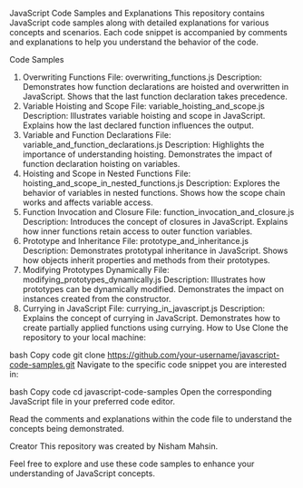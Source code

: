 JavaScript Code Samples and Explanations
This repository contains JavaScript code samples along with detailed explanations for various concepts and scenarios. Each code snippet is accompanied by comments and explanations to help you understand the behavior of the code.

Code Samples
1. Overwriting Functions
File: overwriting_functions.js
Description:
Demonstrates how function declarations are hoisted and overwritten in JavaScript.
Shows that the last function declaration takes precedence.
2. Variable Hoisting and Scope
File: variable_hoisting_and_scope.js
Description:
Illustrates variable hoisting and scope in JavaScript.
Explains how the last declared function influences the output.
3. Variable and Function Declarations
File: variable_and_function_declarations.js
Description:
Highlights the importance of understanding hoisting.
Demonstrates the impact of function declaration hoisting on variables.
4. Hoisting and Scope in Nested Functions
File: hoisting_and_scope_in_nested_functions.js
Description:
Explores the behavior of variables in nested functions.
Shows how the scope chain works and affects variable access.
5. Function Invocation and Closure
File: function_invocation_and_closure.js
Description:
Introduces the concept of closures in JavaScript.
Explains how inner functions retain access to outer function variables.
6. Prototype and Inheritance
File: prototype_and_inheritance.js
Description:
Demonstrates prototypal inheritance in JavaScript.
Shows how objects inherit properties and methods from their prototypes.
7. Modifying Prototypes Dynamically
File: modifying_prototypes_dynamically.js
Description:
Illustrates how prototypes can be dynamically modified.
Demonstrates the impact on instances created from the constructor.
8. Currying in JavaScript
File: currying_in_javascript.js
Description:
Explains the concept of currying in JavaScript.
Demonstrates how to create partially applied functions using currying.
How to Use
Clone the repository to your local machine:

bash
Copy code
git clone https://github.com/your-username/javascript-code-samples.git
Navigate to the specific code snippet you are interested in:

bash
Copy code
cd javascript-code-samples
Open the corresponding JavaScript file in your preferred code editor.

Read the comments and explanations within the code file to understand the concepts being demonstrated.

Creator
This repository was created by Nisham Mahsin.

Feel free to explore and use these code samples to enhance your understanding of JavaScript concepts.

